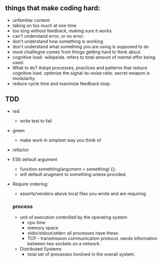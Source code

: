 ## things that make coding hard:
- unfamiliar content
- taking on too much at one time
- too long without feedback, making sure it works.
- can't understand error, or no error.
- don't understand how something is working
- don't understand what something you are using is supposed to do
- most challlegne comes from things getting hard to think about. 
- cognitive load- wikipeida. refers to total amount of mental effor being used. 
- What to do? Adopt processes, practices and patterns that reduce cognitive load. optimize the signal-to-noise ratio. secret weapon is modularity.
- reduce cycle time and maximize feedback loop.

## TDD
- red 
  - write test to fail
- green
  - make work in simplest way you think of
- refactor

- ES6 default argument
  - function something(argument = something) {};
  - will default arugment to something unless provided.

- Require ordering:
  - asserts/vendors above local files you wrote and are requiring

  ### process
  - unit of execution controlled by the operating system
    - cpu time
    - memory space
    - stdin/stdout/stderr all processes have these. 
    - TCP - transmission communication protocol. sends information between two sockets on a network. 
  - Distributed Systems
    - total set of processes involved in the overall system.